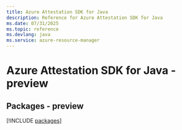 ```yaml
---
title: Azure Attestation SDK for Java
description: Reference for Azure Attestation SDK for Java
ms.date: 07/31/2025
ms.topic: reference
ms.devlang: java
ms.service: azure-resource-manager
---
```

# Azure Attestation SDK for Java - preview
## Packages - preview
[!INCLUDE [packages](attestation-index.md)]